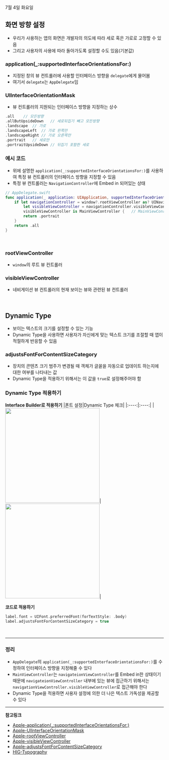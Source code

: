 7월 4일 화요일

## 화면 방향 설정
- 우리가 사용하는 앱의 화면은 개발자의 의도에 따라 세로 혹은 가로로 고정할 수 있음
- 그리고 사용자의 사용에 따라 돌아가도록 설정할 수도 있음(기본값)

### application(_:supportedInterfaceOrientationsFor:)
- 지정된 창의 뷰 컨트롤러에 사용할 인터페이스 방향을 `delegate`에게 물어봄
- 여기서 `delegate`는 `AppDelegate`임

### UIInterfaceOrientationMask
- 뷰 컨트롤러의 지원되는 인터페이스 방향을 지정하는 상수

```swift
.all    // 모든방향
.allButUpsideDown   // 세로뒤집기 빼고 모든방향
.landscape  // 가로
.landscapeLeft  // 가로 왼쪽만
.landscapeRight // 가로 오른쪽만
.portrait   // 세로만
.portraitUpsideDown // 뒤집기 포함한 세로
```

### 예시 코드
- 위에 설명한 `application(_:supportedInterfaceOrientationsFor:)`를 사용하여 특정 뷰 컨트롤러의 인터페이스 방향을 지정할 수 있음
- 특정 뷰 컨트롤러는 `NavigationController`에 Embed in 되어있는 상태

```swift
// AppDelegate.swift
func application(_ application: UIApplication, supportedInterfaceOrientationsFor window: UIWindow?) -> UIInterfaceOrientationMask {
    if let navigationController = window?.rootViewController as? UINavigationController,
        let visibleViewController = navigationController.visibleViewController,
        visibleViewController is MainViewController {   // MainViewConroller만 세로 방향으로 고정
        return .portrait
    }
    return .all
}
```

</br>

### rootViewController
- `window`의 루트 뷰 컨트롤러

### visibleViewController
- 네비게이션 뷰 컨트롤러의 현재 보이는 뷰와 관련된 뷰 컨트롤러

</br>

## Dynamic Type
- 보이는 텍스트의 크기를 설정할 수 있는 기능
- Dynamic Type을 사용하면 사용자가 자신에게 맞는 텍스트 크기를 조절할 때 앱이 적절하게 반응할 수 있음

### adjustsFontForContentSizeCategory
- 장치의 콘텐츠 크기 범주가 변경될 때 객체가 글꼴을 자동으로 업데이트 하는지에 대한 여부를 나타내는 값
- Dynamic Type을 적용하기 위해서는 이 값을 `true`로 설정해주어야 함

### Dynamic Type 적용하기

**Interface Builder로 적용하기**
|폰트 설정|Dynamic Type 체크|
|:----:|:----:|
|<img src="https://github.com/h-suo/TIL/assets/109963294/fde42ee3-e338-4de3-aea9-e981d37af14c" width="300">|<img src="https://github.com/h-suo/TIL/assets/109963294/2fda2a69-f5ff-42a6-8b8b-371e5c1b18a9" width="300">|

**코드로 적용하기**
```swift
label.font = UIFont.preferredFont(forTextStyle: .body)
label.adjustsFontForContentSizeCategory = true
```

</br>

---
### 정리
- `AppDelegate`의 `application(_:supportedInterfaceOrientationsFor:)`를 수정하여 인터페이스 방향을 지정해줄 수 있다
- `MainViewController`는 `navigateionViewController`를 Embed in한 상태이기 때문에 `navigateionViewController` 내부에 있는 뷰에 접근하기 위해서는 `navigationViewController.visibleViewController`로 접근해야 한다
- Dynamic Type을 적용하면 사용자 설정에 의한 더 나은 텍스트 가독성을 제공할 수 있다

---
**참고링크**
- [Apple-application(_:supportedInterfaceOrientationsFor:)](https://developer.apple.com/documentation/uikit/uiapplicationdelegate/1623107-application)
- [Apple-UIInterfaceOrientationMask](https://developer.apple.com/documentation/uikit/uiinterfaceorientationmask)
- [Apple-rootViewController](https://developer.apple.com/documentation/uikit/uiwindow/1621581-rootviewcontroller)
- [Apple-visibleViewController](https://developer.apple.com/documentation/uikit/uinavigationcontroller/1621862-visibleviewcontroller)
- [Apple-adjustsFontForContentSizeCategory](https://developer.apple.com/documentation/uikit/uicontentsizecategoryadjusting/1771731-adjustsfontforcontentsizecategor)
- [HIG-Typography](https://developer.apple.com/design/human-interface-guidelines/typography#app-top)
